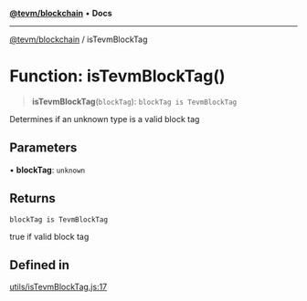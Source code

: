 [**@tevm/blockchain**](../README.md) • **Docs**

***

[@tevm/blockchain](../globals.md) / isTevmBlockTag

# Function: isTevmBlockTag()

> **isTevmBlockTag**(`blockTag`): `blockTag is TevmBlockTag`

Determines if an unknown type is a valid block tag

## Parameters

• **blockTag**: `unknown`

## Returns

`blockTag is TevmBlockTag`

true if valid block tag

## Defined in

[utils/isTevmBlockTag.js:17](https://github.com/evmts/tevm-monorepo/blob/main/packages/blockchain/src/utils/isTevmBlockTag.js#L17)
